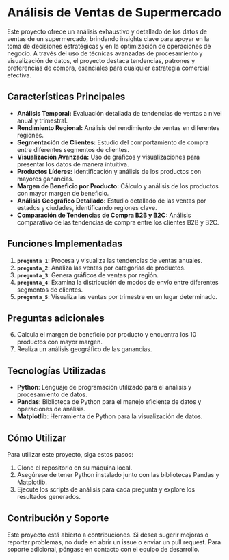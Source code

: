 # Análisis de Ventas de Supermercado

Este proyecto ofrece un análisis exhaustivo y detallado de los datos de ventas de un supermercado, brindando insights clave para apoyar en la toma de decisiones estratégicas y en la optimización de operaciones de negocio. A través del uso de técnicas avanzadas de procesamiento y visualización de datos, el proyecto destaca tendencias, patrones y preferencias de compra, esenciales para cualquier estrategia comercial efectiva.

## Características Principales

- **Análisis Temporal:** Evaluación detallada de tendencias de ventas a nivel anual y trimestral.
- **Rendimiento Regional:** Análisis del rendimiento de ventas en diferentes regiones.
- **Segmentación de Clientes:** Estudio del comportamiento de compra entre diferentes segmentos de clientes.
- **Visualización Avanzada:** Uso de gráficos y visualizaciones para presentar los datos de manera intuitiva.
- **Productos Líderes:** Identificación y análisis de los productos con mayores ganancias.
- **Margen de Beneficio por Producto:** Cálculo y análisis de los productos con mayor margen de beneficio.
- **Análisis Geográfico Detallado:** Estudio detallado de las ventas por estados y ciudades, identificando regiones clave.
- **Comparación de Tendencias de Compra B2B y B2C:** Análisis comparativo de las tendencias de compra entre los clientes B2B y B2C.

## Funciones Implementadas

1. **`pregunta_1`**: Procesa y visualiza las tendencias de ventas anuales.
2. **`pregunta_2`**: Analiza las ventas por categorías de productos.
3. **`pregunta_3`**: Genera gráficos de ventas por región.
4. **`pregunta_4`**: Examina la distribución de modos de envío entre diferentes segmentos de clientes.
5. **`pregunta_5`**: Visualiza las ventas por trimestre en un lugar determinado.

## Preguntas adicionales 
6.  Calcula el margen de beneficio por producto y encuentra los 10 productos con mayor margen.
7.  Realiza un análisis geográfico de las ganancias.


## Tecnologías Utilizadas

- **Python**: Lenguaje de programación utilizado para el análisis y procesamiento de datos.
- **Pandas**: Biblioteca de Python para el manejo eficiente de datos y operaciones de análisis.
- **Matplotlib**: Herramienta de Python para la visualización de datos.

## Cómo Utilizar

Para utilizar este proyecto, siga estos pasos:
1. Clone el repositorio en su máquina local.
2. Asegúrese de tener Python instalado junto con las bibliotecas Pandas y Matplotlib.
3. Ejecute los scripts de análisis para cada pregunta y explore los resultados generados.

## Contribución y Soporte

Este proyecto está abierto a contribuciones. Si desea sugerir mejoras o reportar problemas, no dude en abrir un issue o enviar un pull request. Para soporte adicional, póngase en contacto con el equipo de desarrollo.

